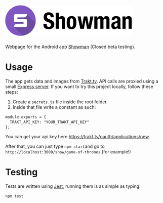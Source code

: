 # ![Showman](logo.png)
Webpage for the Android app [Showman](https://play.google.com/store/apps/details?id=com.fnp.showman) (Closed beta testing).

# Usage
The app gets data and images from [Trakt.tv](https://trakt.tv/). API calls are proxied using a small [Express server](express-server.js). If you want to try this project locally, follow these steps:

1. Create a ```secrets.js``` file inside the root folder.
2. Inside that file write a constant as such:

```
module.exports = {
  TRAKT_API_KEY: "YOUR_TRAKT_API_KEY"
};
```

You can get your api key here https://trakt.tv/oauth/applications/new.

After that, you can just type ```npm start```and go to ```http://localhost:3000/show/game-of-thrones``` (for example!)

# Testing
Tests are written using [Jest](https://facebook.github.io/jest/), running them is as simple as typing:

```
npm test
```
